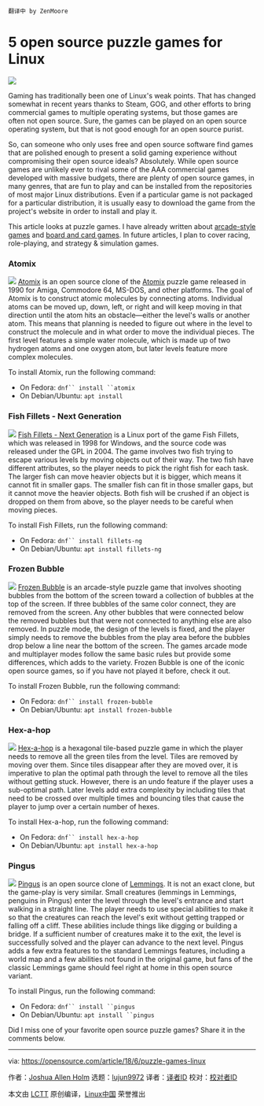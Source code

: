     翻译中 by ZenMoore
5 open source puzzle games for Linux
======

![](https://opensource.com/sites/default/files/styles/image-full-size/public/lead-images/puzzle-pieces.jpg?itok=YHIN4_0L)

Gaming has traditionally been one of Linux's weak points. That has changed somewhat in recent years thanks to Steam, GOG, and other efforts to bring commercial games to multiple operating systems, but those games are often not open source. Sure, the games can be played on an open source operating system, but that is not good enough for an open source purist.

So, can someone who only uses free and open source software find games that are polished enough to present a solid gaming experience without compromising their open source ideals? Absolutely. While open source games are unlikely ever to rival some of the AAA commercial games developed with massive budgets, there are plenty of open source games, in many genres, that are fun to play and can be installed from the repositories of most major Linux distributions. Even if a particular game is not packaged for a particular distribution, it is usually easy to download the game from the project's website in order to install and play it.

This article looks at puzzle games. I have already written about [arcade-style games][1] and [board and card games][2]. In future articles, I plan to cover racing, role-playing, and strategy & simulation games.

### Atomix
![](https://opensource.com/sites/default/files/uploads/atomix.png)
[Atomix][3] is an open source clone of the [Atomix][4] puzzle game released in 1990 for Amiga, Commodore 64, MS-DOS, and other platforms. The goal of Atomix is to construct atomic molecules by connecting atoms. Individual atoms can be moved up, down, left, or right and will keep moving in that direction until the atom hits an obstacle—either the level's walls or another atom. This means that planning is needed to figure out where in the level to construct the molecule and in what order to move the individual pieces. The first level features a simple water molecule, which is made up of two hydrogen atoms and one oxygen atom, but later levels feature more complex molecules.

To install Atomix, run the following command:

  * On Fedora: `dnf`` install ``atomix`
  * On Debian/Ubuntu: `apt install`



### Fish Fillets - Next Generation
![](https://opensource.com/sites/default/files/uploads/fish_fillets.png)
[Fish Fillets - Next Generation][5] is a Linux port of the game Fish Fillets, which was released in 1998 for Windows, and the source code was released under the GPL in 2004. The game involves two fish trying to escape various levels by moving objects out of their way. The two fish have different attributes, so the player needs to pick the right fish for each task. The larger fish can move heavier objects but it is bigger, which means it cannot fit in smaller gaps. The smaller fish can fit in those smaller gaps, but it cannot move the heavier objects. Both fish will be crushed if an object is dropped on them from above, so the player needs to be careful when moving pieces.

To install Fish Fillets, run the following command:

  * On Fedora: `dnf`` install fillets-ng`
  * On Debian/Ubuntu: `apt install fillets-ng`



### Frozen Bubble
![](https://opensource.com/sites/default/files/uploads/frozen-bubble.png)
[Frozen Bubble][6] is an arcade-style puzzle game that involves shooting bubbles from the bottom of the screen toward a collection of bubbles at the top of the screen. If three bubbles of the same color connect, they are removed from the screen. Any other bubbles that were connected below the removed bubbles but that were not connected to anything else are also removed. In puzzle mode, the design of the levels is fixed, and the player simply needs to remove the bubbles from the play area before the bubbles drop below a line near the bottom of the screen. The games arcade mode and multiplayer modes follow the same basic rules but provide some differences, which adds to the variety. Frozen Bubble is one of the iconic open source games, so if you have not played it before, check it out.

To install Frozen Bubble, run the following command:

  * On Fedora: `dnf`` install frozen-bubble`
  * On Debian/Ubuntu: `apt install frozen-bubble`



### Hex-a-hop
![](https://opensource.com/sites/default/files/uploads/hex-a-hop.png)
[Hex-a-hop][7] is a hexagonal tile-based puzzle game in which the player needs to remove all the green tiles from the level. Tiles are removed by moving over them. Since tiles disappear after they are moved over, it is imperative to plan the optimal path through the level to remove all the tiles without getting stuck. However, there is an undo feature if the player uses a sub-optimal path. Later levels add extra complexity by including tiles that need to be crossed over multiple times and bouncing tiles that cause the player to jump over a certain number of hexes.

To install Hex-a-hop, run the following command:

  * On Fedora: `dnf`` install hex-a-hop`
  * On Debian/Ubuntu: `apt install hex-a-hop`



### Pingus
![](https://opensource.com/sites/default/files/uploads/pingus.png)
[Pingus][8] is an open source clone of [Lemmings][9]. It is not an exact clone, but the game-play is very similar. Small creatures (lemmings in Lemmings, penguins in Pingus) enter the level through the level's entrance and start walking in a straight line. The player needs to use special abilities to make it so that the creatures can reach the level's exit without getting trapped or falling off a cliff. These abilities include things like digging or building a bridge. If a sufficient number of creatures make it to the exit, the level is successfully solved and the player can advance to the next level. Pingus adds a few extra features to the standard Lemmings features, including a world map and a few abilities not found in the original game, but fans of the classic Lemmings game should feel right at home in this open source variant.

To install Pingus, run the following command:

  * On Fedora: `dnf`` install ``pingus`
  * On Debian/Ubuntu: `apt install ``pingus`



Did I miss one of your favorite open source puzzle games? Share it in the comments below.

--------------------------------------------------------------------------------

via: https://opensource.com/article/18/6/puzzle-games-linux

作者：[Joshua Allen Holm][a]
选题：[lujun9972](https://github.com/lujun9972)
译者：[译者ID](https://github.com/译者ID)
校对：[校对者ID](https://github.com/校对者ID)

本文由 [LCTT](https://github.com/LCTT/TranslateProject) 原创编译，[Linux中国](https://linux.cn/) 荣誉推出

[a]:https://opensource.com/users/holmja
[1]:https://opensource.com/article/18/1/arcade-games-linux
[2]:https://opensource.com/article/18/3/card-board-games-linux
[3]:https://wiki.gnome.org/action/raw/Apps/Atomix
[4]:https://en.wikipedia.org/w/index.php?title=Atomix_(video_game)
[5]:http://fillets.sourceforge.net/index.php
[6]:http://www.frozen-bubble.org/home/
[7]:http://hexahop.sourceforge.net/index.html
[8]:https://pingus.seul.org/index.html
[9]:http://en.wikipedia.org/wiki/Lemmings
